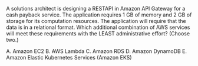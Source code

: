 A solutions architect is designing a RESTAPI in Amazon API Gateway for a cash payback service. The application requires 1 GB of memory and 2 GB of storage for its computation resources. The application will require that the data is in a relational format. Which additional combination of AWS services will meet these requirements with the LEAST administrative effort? (Choose two.) 

A. Amazon EC2 
B. AWS Lambda 
C. Amazon RDS 
D. Amazon DynamoDB 
E. Amazon Elastic Kubernetes Services (Amazon EKS)
